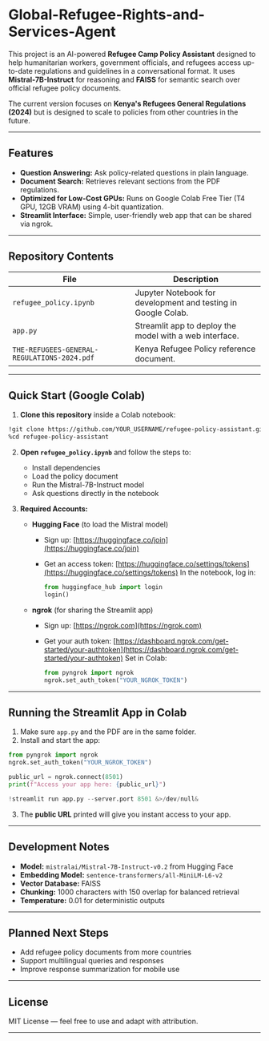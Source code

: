 # Global-Refugee-Rights-and-Services-Agent

This project is an AI-powered **Refugee Camp Policy Assistant** designed to help humanitarian workers, government officials, and refugees access up-to-date regulations and guidelines in a conversational format. It uses **Mistral-7B-Instruct** for reasoning and **FAISS** for semantic search over official refugee policy documents.

The current version focuses on **Kenya's Refugees General Regulations (2024)** but is designed to scale to policies from other countries in the future.

---

## **Features**

* **Question Answering:** Ask policy-related questions in plain language.
* **Document Search:** Retrieves relevant sections from the PDF regulations.
* **Optimized for Low-Cost GPUs:** Runs on Google Colab Free Tier (T4 GPU, 12GB VRAM) using 4-bit quantization.
* **Streamlit Interface:** Simple, user-friendly web app that can be shared via ngrok.

---

## **Repository Contents**

| File                                        | Description                                                   |
| ------------------------------------------- | ------------------------------------------------------------- |
| `refugee_policy.ipynb`                      | Jupyter Notebook for development and testing in Google Colab. |
| `app.py`                                    | Streamlit app to deploy the model with a web interface.       |
| `THE-REFUGEES-GENERAL-REGULATIONS-2024.pdf` | Kenya Refugee Policy reference document.                      |

---

## **Quick Start (Google Colab)**

1. **Clone this repository** inside a Colab notebook:

```bash
!git clone https://github.com/YOUR_USERNAME/refugee-policy-assistant.git
%cd refugee-policy-assistant
```

2. **Open `refugee_policy.ipynb`** and follow the steps to:

   * Install dependencies
   * Load the policy document
   * Run the Mistral-7B-Instruct model
   * Ask questions directly in the notebook

3. **Required Accounts:**

   * **Hugging Face** (to load the Mistral model)

     * Sign up: [https://huggingface.co/join](https://huggingface.co/join)
     * Get an access token: [https://huggingface.co/settings/tokens](https://huggingface.co/settings/tokens)
       In the notebook, log in:

       ```python
       from huggingface_hub import login
       login()
       ```
   * **ngrok** (for sharing the Streamlit app)

     * Sign up: [https://ngrok.com](https://ngrok.com)
     * Get your auth token: [https://dashboard.ngrok.com/get-started/your-authtoken](https://dashboard.ngrok.com/get-started/your-authtoken)
       Set in Colab:

       ```python
       from pyngrok import ngrok
       ngrok.set_auth_token("YOUR_NGROK_TOKEN")
       ```

---

## **Running the Streamlit App in Colab**

1. Make sure `app.py` and the PDF are in the same folder.
2. Install and start the app:

```python
from pyngrok import ngrok
ngrok.set_auth_token("YOUR_NGROK_TOKEN")

public_url = ngrok.connect(8501)
print(f"Access your app here: {public_url}")

!streamlit run app.py --server.port 8501 &>/dev/null&
```

3. The **public URL** printed will give you instant access to your app.

---

## **Development Notes**

* **Model:** `mistralai/Mistral-7B-Instruct-v0.2` from Hugging Face
* **Embedding Model:** `sentence-transformers/all-MiniLM-L6-v2`
* **Vector Database:** FAISS
* **Chunking:** 1000 characters with 150 overlap for balanced retrieval
* **Temperature:** 0.01 for deterministic outputs

---

## **Planned Next Steps**

* Add refugee policy documents from more countries
* Support multilingual queries and responses
* Improve response summarization for mobile use

---

## **License**

MIT License — feel free to use and adapt with attribution.

---

